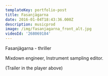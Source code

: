 ```yaml
---
templateKey: portfolio-post
title: Fasanjägarna
date: 2016-01-04T18:43:36.000Z
description: musicprod
image: /img/fasanjagarna_front_alt.jpg
videoId: '268069184'
---
```

Fasanjägarna - thriller

Mixdown engineer, Instrument sampling editor.

(Trailer in the player above)

